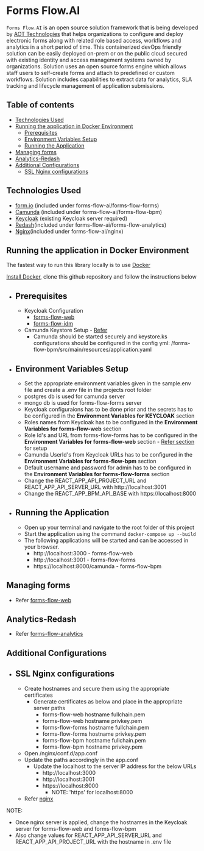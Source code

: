 # Forms Flow.AI
`Forms Flow.AI` is an open source solution framework that is being developed by [AOT Technologies](https://www.aot-technologies.com/) that helps organizations to configure and deploy electronic forms along with related role based access, workflows and analytics in a short period of time.  This containerized devOps friendly solution can be easily deployed on-prem or on the public cloud secured with existing identity and access management systems owned by organizations. Solution uses an open source forms engine which allows staff users to self-create forms and attach to predefined or custom workflows. Solution includes capabilities to extract data for analytics, SLA tracking and lifecycle management of application submissions.

## Table of contents
* [Technologies Used](#technologies-used)
* [Running the application in Docker Environment](#running-the-application-in-docker-environment)
    * [Prerequisites](#prerequisites)
    * [Environment Variables Setup](#environment-variables-setup)
    * [Running the Application](#running-the-application)
* [Managing forms](#managing-forms)
* [Analytics-Redash](#analytics-redash)
* [Additional Configurations](#additional-configurations)
    * [SSL Nginx configurations](#ssl-nginx-configurations)

Technologies Used
------------------
- [form.io](https://www.form.io/opensource) (included under forms-flow-ai/forms-flow-forms)
- [Camunda](https://camunda.com/) (included under forms-flow-ai/forms-flow-bpm)
- [Keycloak](https://www.keycloak.org/) (existing Keycloak server required)
- [Redash](https://redash.io)(included under forms-flow-ai/forms-flow-analytics)
- [Nginx](https://www.nginx.com)(included under forms-flow-ai/nginx)

Running the application in Docker Environment
---------------------------------------------
The fastest way to run this library locally is to use [Docker](https://docker.com)

 [Install Docker](https://docs.docker.com/v17.12/install/), clone this github repository and follow the instructions below
 
   - Prerequisites
     -------------
      - Keycloak Configuration
         - [forms-flow-web](https://github.com/AOT-Technologies/forms-flow-ai/tree/master/forms-flow-web#keycloak-configuration)
         - [forms-flow-idm](https://github.com/AOT-Technologies/forms-flow-ai/tree/master/forms-flow-idm#keycloak-configuration)
      - Camunda Keystore Setup - [Refer](https://github.com/AOT-Technologies/forms-flow-ai/tree/master/forms-flow-bpm#http-https-setup)
         - Camunda should be started securely and keystore.ks configurations should be configured in the config yml: /forms-flow-bpm/src/main/resources/application.yaml

   - Environment Variables Setup
     ---------------------------
     - Set the appropriate environment variables given in the sample.env file and create a .env file in the projects root folder 
      - postgres db is used for camunda server
      - mongo db is used for forms-flow-forms server
      - Keycloak configuraions has to be done prior and the secrets has to be configured in the **Environment Variables for KEYCLOAK** section
      - Roles names from Keycloak has to be configured in the **Environment Variables for forms-flow-web** section
      - Role Id's and URL from forms-flow-forms has to be configured in the **Environment Variables for forms-flow-web** section - [Refer section](https://github.com/AOT-Technologies/forms-flow-ai/tree/master/forms-flow-web#environment-configuration) for setup
      - Camunda UserId's from Keycloak URLs has to be configured in the **Environment Variables for forms-flow-bpm** section
      - Default username and password for admin has to be configured in the **Environment Variables for forms-flow-forms** section
      - Change the REACT_APP_API_PROJECT_URL and REACT_APP_API_SERVER_URL with http://localhost:3001
      - Change the REACT_APP_BPM_API_BASE with https://localhost:8000

   - Running the Application
     -----------------------
      - Open up your terminal and navigate to the root folder of this project
      - Start the application using the command
            ```docker-compose up --build
            ```
       - The following applications will be started and can be accessed in your browser.
         - http://localhost:3000 - forms-flow-web
         - http://localhost:3001 - forms-flow-forms
         - https://localhost:8000/camunda - forms-flow-bpm
    
Managing forms
--------------
- Refer [forms-flow-web](https://github.com/AOT-Technologies/forms-flow-ai/tree/master/forms-flow-web#forms-flow-web)

Analytics-Redash
----------------
- Refer [forms-flow-analytics](https://github.com/AOT-Technologies/forms-flow-ai/tree/master/forms-flow-analytics#forms-flow-analytics)

Additional Configurations
-------------------------
- SSL Nginx configurations
  ------------------------
   - Create hostnames and secure them using the appropriate certificates
     - Generate certificates as below and place in the appropriate server paths
         - forms-flow-web hostname fullchain.pem
         - forms-flow-web hostname privkey.pem
         - forms-flow-forms hostname fullchain.pem
         - forms-flow-forms hostname privkey.pem
         - forms-flow-bpm hostname fullchain.pem
         - forms-flow-bpm hostname privkey.pem
  - Open /nginx/conf.d/app.conf
  - Update the paths accordingly in the app.conf
     - Update the localhost to the server IP address for the below URLs
         - http://localhost:3000
         - http://localhost:3001
         - https://localhost:8000
           - NOTE: 'https' for localhost:8000
  - Refer [nginx](https://github.com/AOT-Technologies/forms-flow-ai/tree/master/nginx#nginx)
  
NOTE:
  - Once nginx server is applied, change the hostnames in the Keycloak server for forms-flow-web and forms-flow-bpm
  - Also change values for REACT_APP_API_SERVER_URL and REACT_APP_API_PROJECT_URL with the hostname in .env file
  


